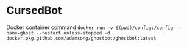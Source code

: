 # CursedBot

Docker container command `docker run -v $(pwd)/config:/config --name=ghost --restart unless-stopped -d docker.pkg.github.com/adamsong/ghostbot/ghostbot:latest`